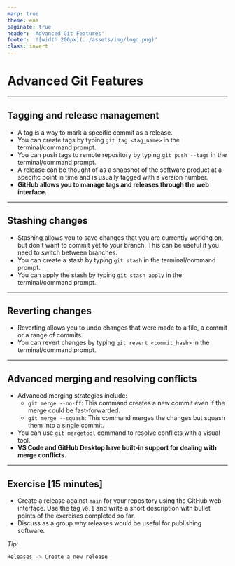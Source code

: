 ```yaml
---
marp: true
theme: eai
paginate: true
header: 'Advanced Git Features'
footer: '![width:200px](../assets/img/logo.png)'
class: invert
---
```


# Advanced Git Features

---

## Tagging and release management

- A tag is a way to mark a specific commit as a release.
- You can create tags by typing `git tag <tag_name>` in the terminal/command prompt.
- You can push tags to remote repository by typing `git push --tags` in the terminal/command prompt.
- A release can be thought of as a snapshot of the software product at a specific point in time and is usually tagged with a version number.
- **GitHub allows you to manage tags and releases through the web interface.**

---

## Stashing changes

- Stashing allows you to save changes that you are currently working on, but don't want to commit yet to your branch. This can be useful if you need to switch between branches.
- You can create a stash by typing `git stash` in the terminal/command prompt.
- You can apply the stash by typing `git stash apply` in the terminal/command prompt.

---

## Reverting changes

- Reverting allows you to undo changes that were made to a file, a commit or a range of commits.
- You can revert changes by typing `git revert <commit_hash>` in the terminal/command prompt.

---

## Advanced merging and resolving conflicts

- Advanced merging strategies include:
  - `git merge --no-ff`: This command creates a new commit even if the merge could be fast-forwarded.
  - `git merge --squash`: This command merges the changes but squash them into a single commit.
- You can use `git mergetool` command to resolve conflicts with a visual tool.
- **VS Code and GitHub Desktop have built-in support for dealing with merge conflicts.**

---

## Exercise [15 minutes]

- Create a release against `main` for your repository using the GitHub web interface. Use the tag `v0.1` and write a short description with bullet points of the exercises completed so far.
- Discuss as a group why releases would be useful for publishing software.

*Tip:*

```bash
Releases -> Create a new release
```
